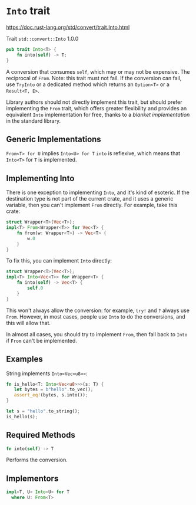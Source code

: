# `Into` trait
https://doc.rust-lang.org/std/convert/trait.Into.html

Trait `std::convert::Into` 1.0.0

```rust
pub trait Into<T> {
    fn into(self) -> T;
}
```

A conversion that consumes `self`, which may or may not be expensive.
The reciprocal of `From`.
Note: this trait must not fail. If the conversion can fail, use `TryInto`
or a dedicated method which returns an `Option<T>` or a `Result<T, E>`.

Library authors should not directly implement this trait, but should prefer
implementing the `From` trait, which offers greater flexibility and provides an
equivalent `Into` implementation for free, thanks to a *blanket implementation*
in the standard library.


## Generic Implementations
`From<T> for U` implies `Into<U> for T`
`into` is reflexive, which means that `Into<T>` for `T` is implemented.


## Implementing Into
There is one exception to implementing `Into`, and it's kind of esoteric.
If the destination type is not part of the current crate, and it uses a generic
variable, then you can't implement `From` directly. For example, take this crate:

```rust
struct Wrapper<T>(Vec<T>);
impl<T> From<Wrapper<T>> for Vec<T> {
    fn from(w: Wrapper<T>) -> Vec<T> {
        w.0
    }
}
```
To fix this, you can implement `Into` directly:

```rust
struct Wrapper<T>(Vec<T>);
impl<T> Into<Vec<T>> for Wrapper<T> {
    fn into(self) -> Vec<T> {
        self.0
    }
}
```
This won't always allow the conversion: for example, `try!` and `?` always use 
`From`. However, in most cases, people use `Into` to do the conversions, and
this will allow that.

In almost all cases, you should try to implement `From`,
then fall back to `Into` if `From` can't be implemented.


## Examples
String implements `Into<Vec<u8>>`:

```rust
fn is_hello<T: Into<Vec<u8>>>(s: T) {
   let bytes = b"hello".to_vec();
   assert_eq!(bytes, s.into());
}

let s = "hello".to_string();
is_hello(s);
```

## Required Methods
```rust
fn into(self) -> T
```
Performs the conversion.


## Implementors
```rust
impl<T, U> Into<U> for T
  where U: From<T>
```

